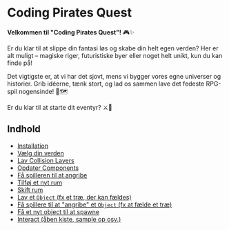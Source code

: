 # Coding Pirates Quest

**Velkommen til "Coding Pirates Quest"!** 🎮✨

Er du klar til at slippe din fantasi løs og skabe din helt egen verden? Her er alt muligt – magiske riger, futuristiske byer eller noget helt unikt, kun du kan finde på!

Det vigtigste er, at vi har det sjovt, mens vi bygger vores egne universer og historier. Grib idéerne, tænk stort, og lad os sammen lave det fedeste RPG-spil nogensinde! 🚀🗺️

Er du klar til at starte dit eventyr? ⚔️🌟

## Indhold

- [Installation](./docs/installation.md)
- [Vælg din verden](./docs/sprites.md)
- [Lav Collision Layers](./docs/add_layers.md)
- [Opdater Components](./docs/update_components.md)
- [Få spilleren til at angribe](./docs/player_attack_1.md)
- [Tilføj et nyt rum](./docs/add_room.md)
- [Skift rum](./docs/switch_room.md)
- [Lav et `Object` (fx et træ, der kan fældes)](./docs/create_object.md)
- [Få spillere til at "angribe" et `Object` (fx at fælde et træ)](./docs/attack_object.md)
- [Få et nyt object til at spawne](./docs/spawn_object.md)
- [Interact (åben kiste, sample op osv.)](./docs/interact.md)